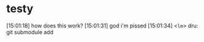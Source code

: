 testy 
=====

[15:01:18] <dru> how does this work?
[15:01:31] <suroi> god i'm pissed
[15:01:34] <`lm`> dru: git submodule add <https clone url for repo>
